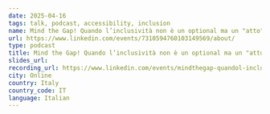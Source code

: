 ```yaml
---
date: 2025-04-16
tags: talk, podcast, accessibility, inclusion
name: Mind the Gap! Quando l’inclusività non è un optional ma un "atto" di design
url: https://www.linkedin.com/events/7310594760103149569/about/
type: podcast
title: Mind the Gap! Quando l’inclusività non è un optional ma un "atto" di design
slides_url:
recording_url: https://www.linkedin.com/events/mindthegap-quandol-inclusivit-n7310594760103149569/about/
city: Online
country: Italy
country_code: IT
language: Italian
---
```

